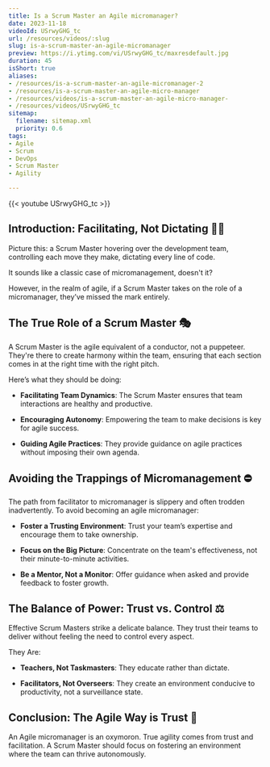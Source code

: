 ```yaml
---
title: Is a Scrum Master an Agile micromanager?
date: 2023-11-18
videoId: USrwyGHG_tc
url: /resources/videos/:slug
slug: is-a-scrum-master-an-agile-micromanager
preview: https://i.ytimg.com/vi/USrwyGHG_tc/maxresdefault.jpg
duration: 45
isShort: true
aliases:
- /resources/is-a-scrum-master-an-agile-micromanager-2
- /resources/is-a-scrum-master-an-agile-micro-manager
- /resources/videos/is-a-scrum-master-an-agile-micro-manager-
- /resources/videos/USrwyGHG_tc
sitemap:
  filename: sitemap.xml
  priority: 0.6
tags:
- Agile
- Scrum
- DevOps
- Scrum Master
- Agility

---
```

{{< youtube USrwyGHG_tc >}}

## Introduction: Facilitating, Not Dictating 🕵️‍♂️ 

Picture this: a Scrum Master hovering over the development team, controlling each move they make, dictating every line of code.

It sounds like a classic case of micromanagement, doesn't it? 

However, in the realm of agile, if a Scrum Master takes on the role of a micromanager, they’ve missed the mark entirely. 

## The True Role of a Scrum Master **🎭**  

A Scrum Master is the agile equivalent of a conductor, not a puppeteer. They're there to create harmony within the team, ensuring that each section comes in at the right time with the right pitch.  

Here’s what they should be doing: 

- **Facilitating Team Dynamics**: The Scrum Master ensures that team interactions are healthy and productive. 

- **Encouraging Autonomy**: Empowering the team to make decisions is key for agile success. 

- **Guiding Agile Practices**: They provide guidance on agile practices without imposing their own agenda. 

## **Avoiding the Trappings of Micromanagement** **⛔**  

The path from facilitator to micromanager is slippery and often trodden inadvertently. To avoid becoming an agile micromanager: 

- **Foster a Trusting Environment**: Trust your team’s expertise and encourage them to take ownership. 

- **Focus on the Big Picture**: Concentrate on the team's effectiveness, not their minute-to-minute activities. 

- **Be a Mentor, Not a Monitor**: Offer guidance when asked and provide feedback to foster growth. 

## The Balance of Power: Trust vs. Control **⚖️**  

Effective Scrum Masters strike a delicate balance. They trust their teams to deliver without feeling the need to control every aspect.  

They Are: 

- **Teachers, Not Taskmasters**: They educate rather than dictate. 

- **Facilitators, Not Overseers**: They create an environment conducive to productivity, not a surveillance state. 

## Conclusion: The Agile Way is Trust **🤝**  

An Agile micromanager is an oxymoron. True agility comes from trust and facilitation. A Scrum Master should focus on fostering an environment where the team can thrive autonomously.




